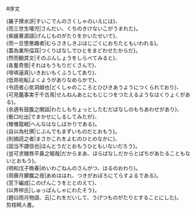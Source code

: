 #序文  
  
{羅子撰水滸|すいこでんのさくしゃのいえには}、  
{而三世生唖児|さんだい、くちのきけないこがうまれた}。  
{紫媛著源語|げんじものがたりをかいたせいで}、  
{而一旦堕悪趣者|むらさきしきぶはじごくにおちたともいわれる}。  
{蓋為業所偪耳|つくりばなしでひとをまどわせたからだ}。  
{然而観其文|そのぶんしょうをしらべてみると}、  
{各奮奇態|それはもうもりだくさんで}、  
{啽哢逼真|いきおいもくふうしてあり}、  
{低昻宛転|よくようがありなめらかで}、  
{令読者心気洞越也|どくしゃのこころとひびきあうようにつくられており}、  
{可見鑑事実于千古焉|せんねんあとにもじじつをつたえるようなはくりょくがある}。  
{余適有鼓腹之閑話|わたしもちょっとしたむだばなしのもちあわせがあり}、  
{衝口吐出|でまかせにしるしてみたが}、  
{雉雊龍戦|へんなはなしばかりである}。  
{自以為杜撰|じぶんでもまずいものだとおもう}。  
{則摘読之者|まさかこれをよむのひとのなかに}、  
{固当不謂信也|ほんとうだとおもうひともいないだろう}。  
{豈可求醜唇平鼻之報哉|だからまあ、ほらばなしだからとばちがあたることもないとおもう}。  
{明和戊子晩春|めいわごねんのさんがつ、はるのおわり}。  
{雨霽月朦朧之夜|あめははれ、つきがおぼろにてらすよるである}。  
{窓下編成|このげんこうをととのえて}、  
{以畀梓氏|しゅっぱんしゃにわたそう}。  
{題曰雨月物語、云|これをだいして、うげつものがたりとすることにした}。  
剪枝畸人書。  
